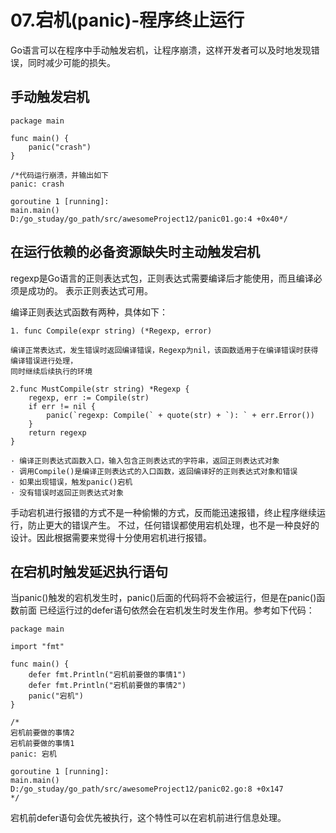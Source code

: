 # 07.宕机(panic)-程序终止运行

Go语言可以在程序中手动触发宕机，让程序崩溃，这样开发者可以及时地发现错误，同时减少可能的损失。

## 手动触发宕机
``` 
package main

func main() {
	panic("crash")
}

/*代码运行崩溃，并输出如下
panic: crash

goroutine 1 [running]:
main.main()
D:/go_studay/go_path/src/awesomeProject12/panic01.go:4 +0x40*/
```

## 在运行依赖的必备资源缺失时主动触发宕机
regexp是Go语言的正则表达式包，正则表达式需要编译后才能使用，而且编译必须是成功的。
表示正则表达式可用。

编译正则表达式函数有两种，具体如下：
``` 
1. func Compile(expr string) (*Regexp, error) 

编译正常表达式，发生错误时返回编译错误，Regexp为nil，该函数适用于在编译错误时获得编译错误进行处理，
同时继续后续执行的环境

2.func MustCompile(str string) *Regexp {
	regexp, err := Compile(str)
	if err != nil {
		panic(`regexp: Compile(` + quote(str) + `): ` + err.Error())
	}
	return regexp
}

· 编译正则表达式函数入口，输入包含正则表达式的字符串，返回正则表达式对象
· 调用Compile()是编译正则表达式的入口函数，返回编译好的正则表达式对象和错误
· 如果出现错误，触发panic()宕机
· 没有错误时返回正则表达式对象
```
手动宕机进行报错的方式不是一种偷懒的方式，反而能迅速报错，终止程序继续运行，防止更大的错误产生。
不过，任何错误都使用宕机处理，也不是一种良好的设计。因此根据需要来觉得十分使用宕机进行报错。

## 在宕机时触发延迟执行语句
当panic()触发的宕机发生时，panic()后面的代码将不会被运行，但是在panic()函数前面
已经运行过的defer语句依然会在宕机发生时发生作用。参考如下代码：
``` 
package main

import "fmt"

func main() {
	defer fmt.Println("宕机前要做的事情1")
	defer fmt.Println("宕机前要做的事情2")
	panic("宕机")
}

/*
宕机前要做的事情2
宕机前要做的事情1
panic: 宕机

goroutine 1 [running]:
main.main()
D:/go_studay/go_path/src/awesomeProject12/panic02.go:8 +0x147
*/
```
宕机前defer语句会优先被执行，这个特性可以在宕机前进行信息处理。

